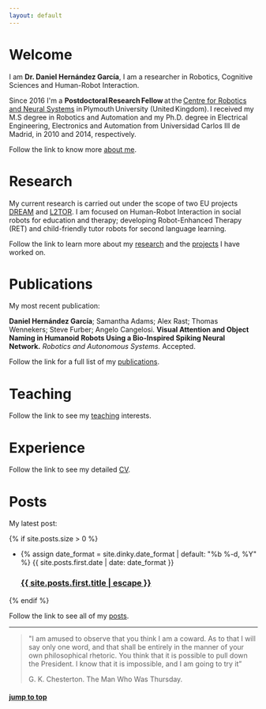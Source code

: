 ```yaml
---
layout: default
---
```




# [](#welcome)Welcome


I am **Dr. Daniel Hernández García**, I am a researcher in Robotics, Cognitive Sciences and Human-Robot Interaction.

Since 2016 I'm a **Postdoctoral Research Fellow** at the [Centre for Robotics and Neural Systems](https://www.plymouth.ac.uk/research/robotics-neural-systems) in Plymouth University (United Kingdom). I received my M.S degree in Robotics and Automation and my Ph.D. degree in Electrical Engineering, Electronics and Automation from Universidad Carlos III de Madrid, in 2010 and 2014, respectively.

Follow the link to know more [about me](about).

<!-- ### Contact
Daniel Hernández García

School of Computing and Mathematics

University of Plymouth

A216 Portland Square

Plymouth PL4 8AA

United Kingdom

email: daniel.hernandez  plymouth.ac.uk

web: dhgarcia.github.io

phone: +44 799 -->



# [](#research)Research

My current research is carried out under the scope of two EU projects [DREAM](http://www.dream2020.eu/) and [L2TOR](http://www.l2tor.eu/). I am focused on Human-Robot Interaction in social robots for education and therapy; developing Robot-Enhanced Therapy (RET) and child-friendly tutor robots for second language learning.

Follow the link to learn more about my [research](research) and the [projects](research/#projects) I have worked on.

# [](#publications)Publications

My most recent publication:

**Daniel Hernández García**; Samantha Adams; Alex Rast; Thomas Wennekers; Steve Furber; Angelo Cangelosi. **Visual Attention and Object Naming in Humanoid Robots Using a Bio-Inspired Spiking Neural Network.** _Robotics and Autonomous Systems._ Accepted.

Follow the link for a full list of my [publications](publications).

# [](#teaching)Teaching

Follow the link to see my [teaching](teaching) interests.

# [](#cv)Experience

Follow the link to see my detailed [CV](cv).


# [](#news)Posts

My latest post:

{% if site.posts.size > 0 %}
  <ul>
    <li>
      {% assign date_format = site.dinky.date_format | default: "%b %-d, %Y" %}
      <span class="post-meta">{{ site.posts.first.date | date: date_format }}</span>
      <h3>
        <a class="post-link" href="{{ site.posts.first.url | relative_url }}">
          {{ site.posts.first.title | escape }}
        </a>
      </h3>
    </li>
  </ul>
{% endif %}

Follow the link to see all of my [posts](posts).


* * *

<!-- > This is a blockquote following a header.
>
> When something is important enough, you do it even if the odds are not in your favor. -->
> "I am amused to observe that you think I am a coward. As to that I will say only one word, and that shall be entirely in the manner of your own philosophical rhetoric. You think that it is possible to pull down the President. I know that it is impossible, and I am going to try it”
>
> G. K. Chesterton. The Man Who Was Thursday.

#### [jump to top](#welcome)
